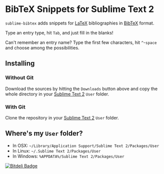 # BibTeX Snippets for Sublime Text 2 #

`sublime-bibtex` adds snippets for [LaTeX](http://www.latex-project.org) bibliographies in [BibTeX](http://www.bibtex.org) format.

Type an entry type, hit `Tab`, and just fill in the blanks!

Can't remember an entry name? Type the first few characters, hit `^`-`space` and choose among the possibilities.

## Installing ##

### Without Git ###

Download the sources by hitting the `Downloads` button above and copy the whole directory in your [Sublime Text 2](http://www.sublimetext.com) `User` folder.

### With Git ###

Clone the repository in your [Sublime Text 2](http://www.sublimetext.com) `User` folder.

## Where's my `User` folder? ##

* In OSX: `~/Library/Application Support/Sublime Text 2/Packages/User`
* In Linux: `~/.Sublime Text 2/Packages/User`
* In Windows: `%APPDATA%/Sublime Text 2/Packages/User`

[![Bitdeli Badge](https://d2weczhvl823v0.cloudfront.net/dpo/sublime-bibtex/trend.png)](https://bitdeli.com/free "Bitdeli Badge")

